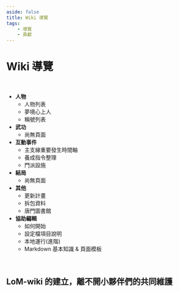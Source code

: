 ```yaml
---
aside: false
title: Wiki 導覽
tags:
    - 導覽
    - 貢獻
---
```


# Wiki 導覽

<br>

-   **人物**
    -   人物列表
    -   夢境心上人
    -   稱號列表
-   **武功**
    -   尚無頁面
-   **互動事件**
    -   主支線重要發生時間軸
    -   養成指令整理
    -   門派設施
-   **結局**
    -   尚無頁面
-   **其他**
    -   更新計畫
    -   拆包資料
    -   唐門圖書館
-   **協助編輯**
    -   如何開始
    -   設定檔項目說明
    -   本地運行(進階)
    -   Markdown 基本知識 & 頁面模板

<br>

## LoM-wiki 的建立，離不開小夥伴們的共同維護

<div v-html="$frontmatter.contributors"></div>

<script setup>
import { VPTeamMembers } from 'vitepress/theme'
import { ref, onMounted } from 'vue'

const members = ref([])

onMounted(async () => {
  const baseUrl = import.meta.env.BASE_URL || '/'
  const response = await fetch(`${baseUrl}/json/contributors.json`)
  const data = await response.json()
  members.value = data
})
</script>

<VPTeamMembers size="small" :members="members" />
